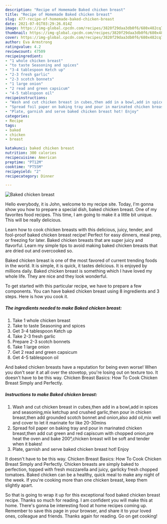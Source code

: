 ```yaml
---
description: "Recipe of Homemade Baked chicken breast"
title: "Recipe of Homemade Baked chicken breast"
slug: 477-recipe-of-homemade-baked-chicken-breast
date: 2021-07-01T03:29:26.014Z
image: https://img-global.cpcdn.com/recipes/3820f29daa3db0f6/680x482cq70/baked-chicken-breast-recipe-main-photo.jpg
thumbnail: https://img-global.cpcdn.com/recipes/3820f29daa3db0f6/680x482cq70/baked-chicken-breast-recipe-main-photo.jpg
cover: https://img-global.cpcdn.com/recipes/3820f29daa3db0f6/680x482cq70/baked-chicken-breast-recipe-main-photo.jpg
author: Eva Armstrong
ratingvalue: 4.2
reviewcount: 47509
recipeingredient:
- "1 whole chicken breast"
- "to taste Seasoning and spices"
- "3-4 tablespoon Ketch up"
- "2-3 fresh garlic"
- "2-3 scotch bonnets"
- "1 large onion"
- "2 read and green capsicum"
- "4-5 tablespoon oil"
recipeinstructions:
- "Wash and cut chicken breast in cubes,then add in a bowl,add in spices and seasoning,mix ketchup and crushed garlic,then pour in chicken breast,then add grounded scotch bonnet and onion,also add oil,mix well and cover to let it marinate for like 20-30mins"
- "Spread foil paper on baking tray and pour in marinated chicken breast,then add cut green and red capiscum with chopped onion,pre heat the oven and bake 200°,chicken breast will be soft and tender when it bakes!"
- "Plate, garnish and serve baked chicken breast hot! Enjoy"
categories:
- Recipe
tags:
- baked
- chicken
- breast

katakunci: baked chicken breast 
nutrition: 300 calories
recipecuisine: American
preptime: "PT12M"
cooktime: "PT55M"
recipeyield: "2"
recipecategory: Dinner

---
```



![Baked chicken breast](https://img-global.cpcdn.com/recipes/3820f29daa3db0f6/680x482cq70/baked-chicken-breast-recipe-main-photo.jpg)

Hello everybody, it is John, welcome to my recipe site. Today, I'm gonna show you how to prepare a special dish, baked chicken breast. One of my favorites food recipes. This time, I am going to make it a little bit unique. This will be really delicious.

Learn how to cook chicken breasts with this delicious, juicy, tender, and fool-proof baked chicken breast recipe! Perfect for easy dinners, meal prep, or freezing for later. Baked chicken breasts that are super juicy and flavorful. Learn my simple tips to avoid making baked chicken breasts that are dried out and overcooked so.

Baked chicken breast is one of the most favored of current trending foods in the world. It is simple, it is quick, it tastes delicious. It is enjoyed by millions daily. Baked chicken breast is something which I have loved my whole life. They are nice and they look wonderful.


To get started with this particular recipe, we have to prepare a few components. You can have baked chicken breast using 8 ingredients and 3 steps. Here is how you cook it.

<!--inarticleads1-->

##### The ingredients needed to make Baked chicken breast:

1. Take 1 whole chicken breast
1. Take to taste Seasoning and spices
1. Get 3-4 tablespoon Ketch up
1. Take 2-3 fresh garlic
1. Prepare 2-3 scotch bonnets
1. Take 1 large onion
1. Get 2 read and green capsicum
1. Get 4-5 tablespoon oil


And baked chicken breasts have a reputation for being even worse! When you don&#39;t sear it at all over the stovetop, you&#39;re losing out on texture too. It doesn&#39;t have to be this way. Chicken Breast Basics: How To Cook Chicken Breast Simply and Perfectly. 

<!--inarticleads2-->

##### Instructions to make Baked chicken breast:

1. Wash and cut chicken breast in cubes,then add in a bowl,add in spices and seasoning,mix ketchup and crushed garlic,then pour in chicken breast,then add grounded scotch bonnet and onion,also add oil,mix well and cover to let it marinate for like 20-30mins
1. Spread foil paper on baking tray and pour in marinated chicken breast,then add cut green and red capiscum with chopped onion,pre heat the oven and bake 200°,chicken breast will be soft and tender when it bakes!
1. Plate, garnish and serve baked chicken breast hot! Enjoy


It doesn&#39;t have to be this way. Chicken Breast Basics: How To Cook Chicken Breast Simply and Perfectly. Chicken breasts are simply baked to perfection, topped with fresh mozzarella and juicy, garlicky fresh chopped tomatoes. Baked chicken can be a healthy, quick meal to make any night of the week. If you&#39;re cooking more than one chicken breast, keep them slightly apart. 

So that is going to wrap it up for this exceptional food baked chicken breast recipe. Thanks so much for reading. I am confident you will make this at home. There's gonna be interesting food at home recipes coming up. Remember to save this page in your browser, and share it to your loved ones, colleague and friends. Thanks again for reading. Go on get cooking!
